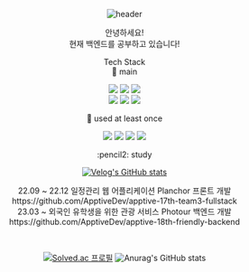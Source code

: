 
<div align = "center">
  
  ![header](https://capsule-render.vercel.app/api?type=cylinder&color=000000&height=150&section=header&text=Hello!%20I'm%20MinWook&fontColor=ffffff&fontSize=60&animation=fadeIn&fontAlignY=55)
  <p>
  안녕하세요! <br>
  현재 백엔드를 공부하고 있습니다! <br>
  </p>
  
  Tech Stack <br>
  :triangular_flag_on_post: main <br>
  <p>
    <img src="https://img.shields.io/badge/Java-007396?style=flat-square&logo=Java&logoColor=white"/>
    <img src="https://img.shields.io/badge/Spring-6DB33F?style=flat-square&logo=Spring&logoColor=white"/>
    <img src="https://img.shields.io/badge/SpringBoot-6DB33F?style=flat-square&logo=Spring Boot&logoColor=white"/>
    <br>
    <img src="https://img.shields.io/badge/C++-00599C?style=flat-square&logo=C++&logoColor=white"/>
    <img src="https://img.shields.io/badge/node.js-339933?style=flat-square&logo=node.js&logoColor=white"/>
    <img src="https://img.shields.io/badge/javascript-F7DF1E?style=flat-square&logo=javascript&logoColor=white"/>
  </p>

  🌱 used at least once
  <p>
    <img src="https://img.shields.io/badge/React-61DAFB?style=flat-square&logo=React&logoColor=white"/>
    <img src="https://img.shields.io/badge/python-3776AB?style=flat-square&logo=python&logoColor=white"/>
    <img src="https://img.shields.io/badge/EC2-FF9900?style=flat-square&logo=amazonec2&logoColor=white"/>
    <img src="https://img.shields.io/badge/RDS-527FFF?style=flat-square&logo=amazonrds&logoColor=white"/>
  </p>
  
  <p align="center">
  :pencil2: study <br>
  </p>
  <p align="center">
    
  [![Velog's GitHub stats](https://velog-readme-stats.vercel.app/api/badge?name=icnwpe)](https://velog.io/@icnwpe) 
  </p>

  
  <p>
    22.09 ~ 22.12 일정관리 웹 어플리케이션 Planchor 프론트 개발<br>
    https://github.com/ApptiveDev/apptive-17th-team3-fullstack <br>
    23.03 ~ 외국인 유학생을 위한 관광 서비스 Photour 백엔드 개발 <br>
    https://github.com/ApptiveDev/apptive-18th-friendly-backend
  </p>

  <br>
  
  [![Solved.ac
프로필](http://mazassumnida.wtf/api/v2/generate_badge?boj=kmw)](https://solved.ac/kmw)
  ![Anurag's GitHub stats](https://github-readme-stats.vercel.app/api?username=k-kmw&show_icons=true&theme=radical)
  
</div>



<!--
### Hi there 👋
**k-kmw/k-kmw** is a ✨ _special_ ✨ repository because its `README.md` (this file) appears on your GitHub profile.

Here are some ideas to get you started:
- 🔭 I’m currently working on ...
- 🌱 I’m currently learning ...
- 👯 I’m looking to collaborate on ...
- 🤔 I’m looking for help with ...
- 💬 Ask me about ...
- 📫 How to reach me: ...
- 😄 Pronouns: ...
- ⚡ Fun fact: ...
-->
